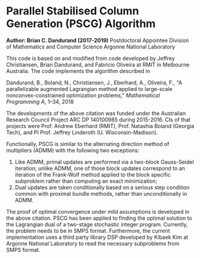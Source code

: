 # Parallel Stabilised Column Generation (PSCG) Algorithm


**Author: Brian C. Dandurand (2017-2019)** 
Postdoctoral Appointee 
Division of Mathematics and Computer Science
Argonne National Laboratory

This code is based on and modified from code developed by Jeffrey Christiansen, Brian Dandurand, and Fabricio Oliveira
at RMIT in Melbourne Australia. The code implements the algorithm described in

Dandurand, B., Boland, N., Christiansen, J., Eberhard, A., Oliveira, F., 
"A parallelizable augmented Lagrangian method applied to large-scale nonconvex-constrained optimization problems," *Mathematical Programming A*, 1–34, 2018

The developments of the above citation was funded under the Australian Research Council Project ARC DP 140100985 during 2015-2016.
CIs of that projects were Prof. Andrew Eberhard (RMIT), Prof. Natashia Boland (Georgia Tech), and PI Prof. Jeffrey Linderoth (U. Wisconsin-Madison).

Functionally, PSCG is similar to the alternating direction method of multipliers (ADMM) with the following two exceptions:

1) Like ADMM, primal updates are performed via a two-block Gauss-Seidel iteration; 
unlike ADMM, one of those block updates correspond to an iteration of the Frank-Wolf method applied to the block specific subproblem rather than computing an exact minimization;
2) Dual updates are taken conditionally based on a serious step condition common with proximal bundle methods, rather than unconditionally in ADMM.

The proof of optimal convergence under mild assumptions is developed in the above citation.
PSCG has been applied to finding the optimal solution to the Lagrangian dual of a two-stage stochastic
integer program. Currently, the problem needs to be in SMPS format. 
Furthermore, the current implementation uses a third party library DSP 
developed by Kibaek Kim at Argonne National Laboratory to read the necessary subproblems from SMPS format.

